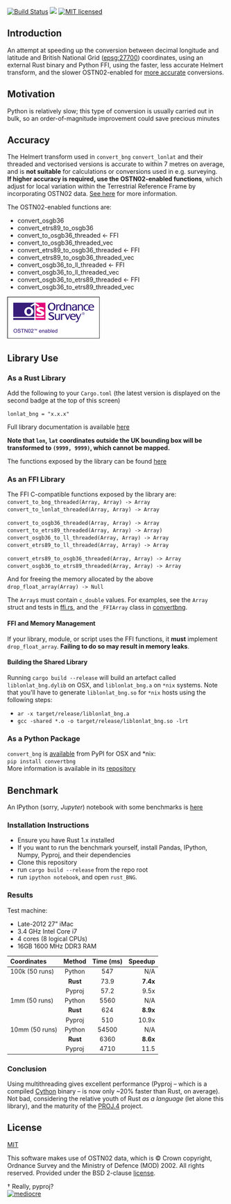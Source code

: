 [![Build Status](https://travis-ci.org/urschrei/lonlat_bng.png?branch=master)](https://travis-ci.org/urschrei/lonlat_bng) [![](https://img.shields.io/crates/v/lonlat_bng.svg)](https://crates.io/crates/lonlat_bng) [![MIT licensed](https://img.shields.io/badge/license-MIT-blue.svg)](license.txt)  

## Introduction
An attempt at speeding up the conversion between decimal longitude and latitude and British National Grid ([epsg:27700](http://spatialreference.org/ref/epsg/osgb-1936-british-national-grid/)) coordinates, using an external Rust binary and Python FFI, using the faster, less accurate Helmert transform, and the slower OSTN02-enabled for [more accurate](#accuracy) conversions.

## Motivation
Python is relatively slow; this type of conversion is usually carried out in bulk, so an order-of-magnitude improvement could save precious minutes

## Accuracy
The Helmert transform used in `convert_bng` `convert_lonlat` and their threaded and vectorised versions is accurate to within 7 metres on average, and is **not suitable** for calculations or conversions used in e.g. surveying.    
**If higher accuracy is required, use the OSTN02-enabled functions**, which adjust for local variation within the Terrestrial Reference Frame by incorporating OSTN02 data. [See here](http://www.ordnancesurvey.co.uk/business-and-government/help-and-support/navigation-technology/os-net/surveying.html) for more information.  

The OSTN02-enabled functions are:

- convert_osgb36
- convert_etrs89_to_osgb36
- convert_to_osgb36_threaded ← FFI
- convert_to_osgb36_threaded_vec
- convert_etrs89_to_osgb36_threaded ← FFI
- convert_etrs89_to_osgb36_threaded_vec
- convert_osgb36_to_ll_threaded ← FFI
- convert_osgb36_to_ll_threaded_vec
- convert_osgb36_to_etrs89_threaded ← FFI
- convert_osgb36_to_etrs89_threaded_vec

[![OSTN02](ostn002_s.gif)]( "OSTN02")

## Library Use
### As a Rust Library
Add the following to your `Cargo.toml` (the latest version is displayed on the second badge at the top of this screen)  

    lonlat_bng = "x.x.x"

Full library documentation is available [here](http://urschrei.github.io/lonlat_bng/)  

**Note that `lon`, `lat` coordinates outside the UK bounding box will be transformed to `(9999, 9999)`, which cannot be mapped.**  

The functions exposed by the library can be found [here](http://urschrei.github.io/lonlat_bng/lonlat_bng/index.html#functions)

### As an FFI Library
The FFI C-compatible functions exposed by the library are:  
`convert_to_bng_threaded(Array, Array) -> Array`  
`convert_to_lonlat_threaded(Array, Array) -> Array`  

`convert_to_osgb36_threaded(Array, Array) -> Array`  
`convert_to_etrs89_threaded(Array, Array) -> Array)`  
`convert_osgb36_to_ll_threaded(Array, Array) -> Array`  
`convert_etrs89_to_ll_threaded(Array, Array) -> Array`  

`convert_etrs89_to_osgb36_threaded(Array, Array) -> Array`  
`convert_osgb36_to_etrs89_threaded(Array, Array) -> Array`  

And for freeing the memory allocated by the above  
`drop_float_array(Array) -> Null`  

The `Array`s must contain `c_double` values. For examples, see the `Array` struct and tests in [ffi.rs](src/ffi.rs), and the `_FFIArray` class in [convertbng](https://github.com/urschrei/convertbng/blob/master/convertbng/util.py).  

#### FFI and Memory Management
If your library, module, or script uses the FFI functions, it **must** implement `drop_float_array`. **Failing to do so may result in memory leaks**. 

#### Building the Shared Library
Running `cargo build --release` will build an artefact called `liblonlat_bng.dylib` on OSX, and `liblonlat_bng.a` on `*nix` systems. Note that you'll have to generate `liblonlat_bng.so` for `*nix` hosts using the following steps:

- `ar -x target/release/liblonlat_bng.a`
- `gcc -shared *.o -o target/release/liblonlat_bng.so -lrt` 

### As a Python Package
`convert_bng` is [available](https://pypi.python.org/pypi/convertbng/) from PyPI for OSX and *nix:  
`pip install convertbng`  
More information is available in its [repository](https://github.com/urschrei/rust_bng)

## Benchmark
An IPython (sorry, *Jupyter*) notebook with some benchmarks is [here](rust_BNG.ipynb)

### Installation Instructions
- Ensure you have Rust 1.x installed
- If you want to run the benchmark yourself, install Pandas, IPython, Numpy, Pyproj, and their dependencies
- Clone this repository
- run `cargo build --release` from the repo root
- run `ipython notebook`, and open `rust_BNG`.

### Results
Test machine:  
- Late-2012 27" iMac
- 3.4 GHz Intel Core i7
- 4 cores (8 logical CPUs)
- 16GB 1600 MHz DDR3 RAM  

| Coordinates    | Method | Time (ms) | Speedup |
|:---------------|:------:|:---------:|--------:|
| 100k (50 runs) | Python | 547       | N/A     |
|                |**Rust**| 73.9      |**7.4x** |
|                | Pyproj | 57.2      | 9.5x    |
| 1mm (50 runs)  | Python | 5560      | N/A     |
|                |**Rust**| 624       |**8.9x** |
|                | Pyproj | 510       | 10.9x   |
| 10mm (50 runs) | Python | 54500     | N/A     |
|                |**Rust**| 6360      |**8.6x** |
|                | Pyproj | 4710      | 11.5    | 


### Conclusion
Using multithreading gives excellent performance (Pyproj – which is a compiled [Cython](http://cython.org) binary – is now only ~20% faster than Rust, on average). Not bad, considering the relative youth of Rust *as a language* (let alone this library), and the maturity of the [PROJ.4](https://en.wikipedia.org/wiki/PROJ.4) project.

## License
[MIT](license.txt)  

This software makes use of OSTN02 data, which is © Crown copyright, Ordnance Survey and the Ministry of Defence (MOD) 2002. All rights reserved. Provided under the BSD 2-clause [license](OSTN02_license.txt).

† Really, pyproj?  
[![mediocre](mediocre.png)]( "MEDIOCRE")

